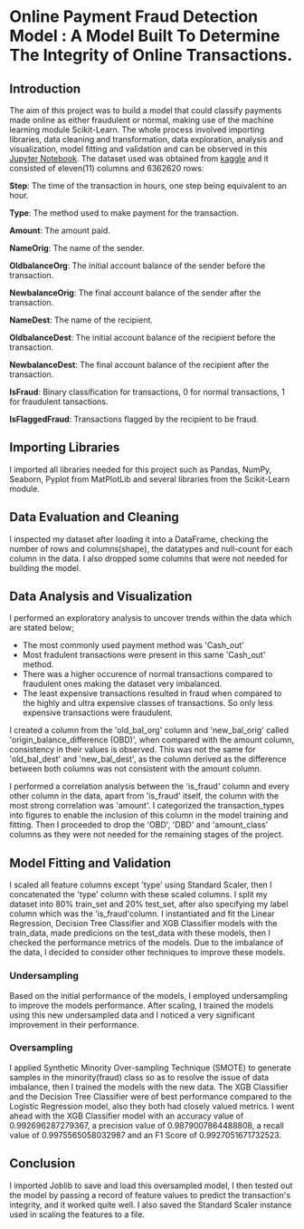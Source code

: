 # Online Payment Fraud Detection Model : A Model Built To Determine The Integrity of Online Transactions.

## Introduction
The aim of this project was to build a model that could classify payments made online as either fraudulent or normal, making use of the machine learning module Scikit-Learn. The whole process involved importing libraries, data cleaning and transformation, data exploration, analysis and visualization, model fitting and validation and can be observed in this [Jupyter Notebook](https://github.com/OluwanifemiAjayi/Fraud_Detection_Model/blob/main/Online_payments_fraud_detection.ipynb). The dataset used was obtained from [kaggle](https://www.kaggle.com/datasets/jainilcoder/online-payment-fraud-detection) and it consisted of eleven(11) columns and 6362620 rows:

**Step**: The time of the transaction in hours, one step being equivalent to an hour.

**Type**: The method used to make payment for the transaction.

**Amount**: The amount paid.

**NameOrig**: The name of the sender.

**OldbalanceOrg**: The initial account balance of the sender before the transaction.

**NewbalanceOrig**: The final account balance of the sender after the transaction.

**NameDest**: The name of the recipient.

**OldbalanceDest**: The initial account balance of the recipient before the transaction.	

**NewbalanceDest**: The final account balance of the recipient after the transaction.	

**IsFraud**: Binary classification for transactions, 0 for normal transactions, 1 for fraudulent tansactions.

**IsFlaggedFraud**: Transactions flagged by the recipient to be fraud.

## Importing Libraries
I imported all libraries needed for this project such as Pandas, NumPy, Seaborn, Pyplot from MatPlotLib and several libraries from the Scikit-Learn module.

## Data Evaluation and Cleaning
I inspected my dataset after loading it into a DataFrame, checking the number of rows and columns(shape), the datatypes and null-count for each column in the data. I also dropped some columns that were not needed for building the model.

## Data Analysis and Visualization
I performed an exploratory analysis to uncover trends within the data which are stated below;
- The most commonly used payment method  was 'Cash_out'
- Most fradulent transactions were present in this same 'Cash_out' method. 
- There was a higher occurence of normal transactions compared to fraudulent ones making the dataset very imbalanced.
- The least expensive transactions resulted in fraud when compared to the highly and ultra expensive classes of transactions. So only less expensive transactions 
  were fraudulent.

I created a column from the 'old_bal_org' column and 'new_bal_orig' called 'origin_balance_difference (OBD)', when compared with the amount column,  consistency in their values is observed. This was not the same for 'old_bal_dest' and 'new_bal_dest', as the column derived as the difference between both columns was not consistent with the amount column.

I performed a correlation analysis between the 'is_fraud' column and every other column in the data, apart from 'is_fraud' itself, the column with the most strong correlation was 'amount'. I categorized the transaction_types into figures to enable the inclusion of this column in the model training and fitting. Then I proceeded to drop the 'OBD', 'DBD' and 'amount_class' columns as they were not needed for the remaining stages of the project.

## Model Fitting and Validation
I scaled all feature columns except 'type' using Standard Scaler, then I concatenated the 'type' column with these scaled columns. I split my dataset into 80% train_set and 20% test_set, after also specifying my label column which was the 'is_fraud'column.
I instantiated and fit the Linear Regression, Decision Tree Classifier and XGB Classifier models with the train_data, made predicions on the test_data with these models, then I checked the performance metrics of the models. Due to the imbalance of the data, I decided to consider other techniques to improve these models.
### Undersampling
Based on the initial performance of the models, I employed undersampling to improve the models performance. After scaling, I trained the models using this new undersampled data and I noticed a very significant improvement in their performance.
### Oversampling 
I applied Synthetic Minority Over-sampling Technique (SMOTE) to generate samples in the minority(fraud) class so as to resolve the issue of data imbalance, then I trained the models with the new data. The XGB Classifier and the Decision Tree Classifier were of best performance compared to the Logistic Regression model, also they both had closely valued metrics. I went ahead with the XGB Classifier model with an accuracy value of 0.992696287279367, a precision value of 0.9879007864488808, a recall value of 0.9975565058032987 and an F1 Score of 0.9927051671732523.

## Conclusion
I imported Joblib to save and load this oversampled model, I then tested out the model by passing a record of feature values to predict the transaction's integrity, and it worked quite well. I also saved the Standard Scaler instance used in scaling the features to a file. 
